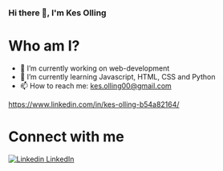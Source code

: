 ### Hi there 👋, I'm Kes Olling


<!--
Here are some ideas to get you started:

- 🔭 I’m currently working on web-development
- 🌱 I’m currently learning ...
- 👯 I’m looking to collaborate on ...
- 🤔 I’m looking for help with ...
- 💬 Ask me about ...

- 😄 Pronouns: ...
- ⚡ Fun fact: ...
-->
# Who am I?
- 🔭 I’m currently working on web-development
- 🌱 I’m currently learning Javascript, HTML, CSS and Python
- 📫 How to reach me: kes.olling00@gmail.com

https://www.linkedin.com/in/kes-olling-b54a82164/
# Connect with me
[![Linkedin](https://i.stack.imgur.com/gVE0j.png) LinkedIn](https://www.linkedin.com/in/kes-olling-b54a82164/)


